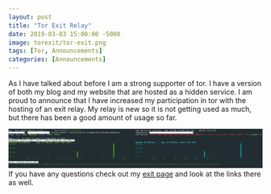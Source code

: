 ```yaml
---
layout: post
title: "Tor Exit Relay"
date: 2019-03-03 15:00:00 -5000
image: torexit/tor-exit.png
tags: [Tor, Announcements]
categories: [Announcements]
---
```


As I have talked about before I am a strong supporter of tor. I have a version of both my blog and my website that are hosted as a hidden service. I am proud to announce that I have increased my participation in tor with the hosting of an exit relay. My relay is new so it is not getting used as much, but there has been a good amount of usage so far.  

![Tor Stats Showing ussage](/img/torexit/tor-status-33.png)  
If you have any questions check out my [exit page](https://tor-exit.jwhite.network) and look at the links there as well.
